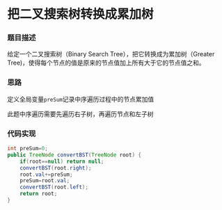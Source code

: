 # 把二叉搜索树转换成累加树

### 题目描述

给定一个二叉搜索树（Binary Search Tree），把它转换成为累加树（Greater Tree)，使得每个节点的值是原来的节点值加上所有大于它的节点值之和。

### 思路

定义全局变量`preSum`记录中序遍历过程中的节点累加值

此题中序遍历需要先遍历右子树，再遍历节点和左子树

### 代码实现

```java
int preSum=0;
public TreeNode convertBST(TreeNode root) {
    if(root==null) return null;
    convertBST(root.right);
    root.val+=preSum;
    preSum=root.val;
    convertBST(root.left);
    return root;
}
```

